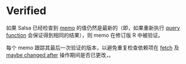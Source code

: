 # Verified

如果 Salsa 已经检查到 [memo] 的值仍然是最新的（即，如果重新执行 [query function] 会保证得到相同的结果），则 memo 在修订版 R 中被验证。

每个 memo 跟踪其最后一次验证的版本，以避免重复检查依赖项在 [fetch] 及 [maybe changed after] 操作期间是否已更改，。

[query function]: ./query_function.md
[fetch]: ../fetch.md
[maybe changed after]: ../maybe_changed_after.md
[memo]: ./memo.md
